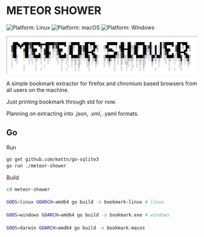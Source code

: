 # METEOR SHOWER

[platform-linux-badge]: https://img.shields.io/badge/platform-linux-brightgreen
[platform-macos-badge]: https://img.shields.io/badge/platform-macos-lightgrey
[platform-windows-badge]: https://img.shields.io/badge/platform-windows-blue

![Platform: Linux][platform-linux-badge]
![Platform: macOS][platform-macos-badge]
![Platform: Windows][platform-windows-badge]

![My Meteor Shower Logo](img/meteor-shower.png)                                      

A simple bookmark extractor for firefox and chromium based browsers from all users on the machine.

Just printing bookmark through std for now.

Planning on extracting into .json, .xml, .yaml formats.

## Go
Run

```bash
go get github.com/mattn/go-sqlite3
go run ./meteor-shower
```

Build

```bash
cd meteor-shower

GOOS=linux GOARCH=amd64 go build -o bookmark-linux # linux

GOOS=windows GOARCH=amd64 go build -o bookmark.exe # windows

GOOS=darwin GOARCH=amd64 go build -o bookmark-macos
```
